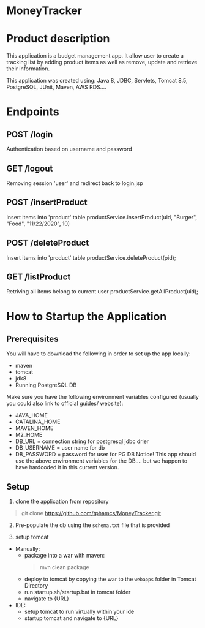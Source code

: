 # MoneyTracker

# Product description
This application is a budget management app. It allow user to create a tracking list by adding product items as well as remove, update and retrieve their information. 

This application was created using: Java 8, JDBC, Servlets, Tomcat 8.5, PostgreSQL, JUnit, Maven, AWS RDS....

# Endpoints

## POST /login
  Authentication based on username and password
  
## GET /logout
  Removing session 'user' and redirect back to login.jsp

## POST /insertProduct
  Insert items into 'product' table
  productService.insertProduct(uid, "Burger", "Food", "11/22/2020", 10)
  
## POST /deleteProduct
  Insert items into 'product' table
  productService.deleteProduct(pid);
  
## GET /listProduct
  Retriving all items belong to current user
  productService.getAllProduct(uid);
  
# How to Startup the Application

## Prerequisites
You will have to download the following in order to set up the app locally:
- maven
- tomcat
- jdk8
- Running PostgreSQL DB

Make sure you have the following environment variables configured (usually you could also link to official guides/ website):
- JAVA_HOME
- CATALINA_HOME
- MAVEN_HOME
- M2_HOME
- DB_URL = connection string for postgresql jdbc drier
- DB_USERNAME = user name for db
- DB_PASSWORD = password for user for PG DB
Notice! This app should use the above environment variables for the DB.... but we happen to have hardcoded it in this current version.

## Setup

1. clone the application from repository

> git clone https://github.com/tphamcs/MoneyTracker.git

2. Pre-populate the db using the `schema.txt` file that is provided

1. setup tomcat

- Manually:
    - package into a war with maven:
        > mvn clean package
    - deploy to tomcat by copying the war to the `webapps` folder in Tomcat Directory
    - run startup.sh/startup.bat in tomcat folder
    - navigate to {URL}
- IDE:
    - setup tomcat to run virtually within your ide
    - startup tomcat and navigate to {URL}
